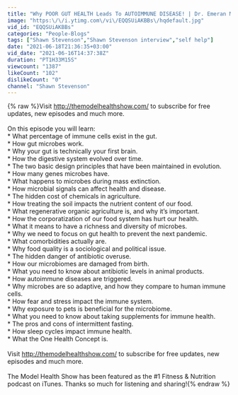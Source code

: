 ```yaml
---
title: "Why POOR GUT HEALTH Leads To AUTOIMMUNE DISEASE! | Dr. Emeran Mayer & Shawn Stevenson"
image: "https:\/\/i.ytimg.com\/vi\/EQQSUiAKBBs\/hqdefault.jpg"
vid_id: "EQQSUiAKBBs"
categories: "People-Blogs"
tags: ["Shawn Stevenson","Shawn Stevenson interview","self help"]
date: "2021-06-18T21:36:35+03:00"
vid_date: "2021-06-16T14:37:38Z"
duration: "PT1H33M15S"
viewcount: "1387"
likeCount: "102"
dislikeCount: "0"
channel: "Shawn Stevenson"
---
```

{% raw %}Visit <a rel="nofollow" target="blank" href="http://themodelhealthshow.com/">http://themodelhealthshow.com/</a> to subscribe for free updates, new episodes and much more.<br /><br />On this episode you will learn: <br />* What percentage of immune cells exist in the gut. <br />* How gut microbes work. <br />* Why your gut is technically your first brain.<br />* How the digestive system evolved over time. <br />* The two basic design principles that have been maintained in evolution. <br />* How many genes microbes have. <br />* What happens to microbes during mass extinction. <br />* How microbial signals can affect health and disease. <br />* The hidden cost of chemicals in agriculture. <br />* How treating the soil impacts the nutrient content of our food.<br />* What regenerative organic agriculture is, and why it’s important.<br />* How the corporatization of our food system has hurt our health.<br />* What it means to have a richness and diversity of microbes. <br />* Why we need to focus on gut health to prevent the next pandemic. <br />* What comorbidities actually are.<br />* Why food quality is a sociological and political issue.   <br />* The hidden danger of antibiotic overuse.<br />* How our microbiomes are damaged from birth.<br />* What you need to know about antibiotic levels in animal products.<br />* How autoimmune diseases are triggered.<br />* Why microbes are so adaptive, and how they compare to human immune cells.<br />* How fear and stress impact the immune system.<br />* Why exposure to pets is beneficial for the microbiome. <br />* What you need to know about taking supplements for immune health.<br />* The pros and cons of intermittent fasting. <br />* How sleep cycles impact immune health.<br />* What the One Health Concept is. <br /><br />Visit <a rel="nofollow" target="blank" href="http://themodelhealthshow.com/">http://themodelhealthshow.com/</a> to subscribe for free updates, new episodes and much more.<br /><br />The Model Health Show has been featured as the #1 Fitness &amp; Nutrition podcast on iTunes. Thanks so much for listening and sharing!{% endraw %}
